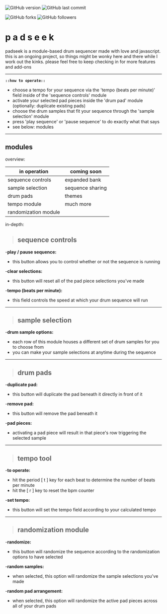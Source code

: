 
![GitHub version](https://img.shields.io/badge/version-alpha-red.svg) ![GitHub last commit](https://img.shields.io/github/last-commit/AaronChapman/padseek.svg)

![GitHub forks](https://img.shields.io/github/forks/AaronChapman/padseek.svg?style=social&label=Fork) ![GitHub followers](https://img.shields.io/github/followers/AaronChapman.svg?style=social&label=Follow)

# p a d s e e k

padseek is a module-based drum sequencer made with love and javascript. this is an ongoing project, so things might be wonky here and there while I work out the kinks. please feel free to keep checking in for more features and add-ons

---

**`::how to operate::`**

- choose a tempo for your sequence via the 'tempo (beats per minute)' field inside of the 'sequence controls' module
- activate your selected pad pieces inside the 'drum pad' module (optionally: duplicate existing pads)
- choose the drum samples that fit your sequence through the 'sample selection' module
- press 'play sequence' or 'pause sequence' to do exactly what that says
- see below: modules

---

## modules

overview:

| in operation | coming soon |
| ------------ | ------------ |
| sequence controls | expanded bank |
| sample selection | sequence sharing |
| drum pads | themes |
| tempo module | much more |
| randomization module |

in-depth:

>## sequence controls


-**play / pause sequence:**
- this button allows you to control whether or not the sequence is running

-**clear selections:**
- this button will reset all of the pad piece selections you've made

-**tempo (beats per minute):**
- this field controls the speed at which your drum sequence will run

---
>## sample selection


-**drum sample options:**
- each row of this module houses a different set of drum samples for you to choose from
- you can make your sample selections at anytime during the sequence

---
>## drum pads


-**duplicate pad:**
- this button will duplicate the pad beneath it directly in front of it

-**remove pad:**
- this button will remove the pad beneath it

-**pad pieces:**
- activating a pad piece will result in that piece's row triggering the selected sample

---
>## tempo tool


-**to operate:**
- hit the period [ t ] key for each beat to determine the number of beats per minute
- hit the [ r ] key to reset the bpm counter

-**set tempo:**
- this button will set the tempo field according to your calculated tempo

---
>## randomization module


-**randomize:**
- this button will randomize the sequence according to the randomization options to have selected

-**random samples:**
- when selected, this option will randomize the sample selections you've made

-**random pad arrangement:**
- when selected, this option will randomize the active pad pieces across all of your drum pads